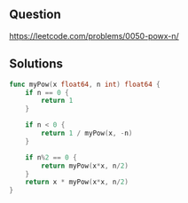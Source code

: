 ## Question

https://leetcode.com/problems/0050-powx-n/

## Solutions

```go
func myPow(x float64, n int) float64 {
	if n == 0 {
		return 1
	}

	if n < 0 {
		return 1 / myPow(x, -n)
	}

	if n%2 == 0 {
		return myPow(x*x, n/2)
	}
	return x * myPow(x*x, n/2)
}
```
